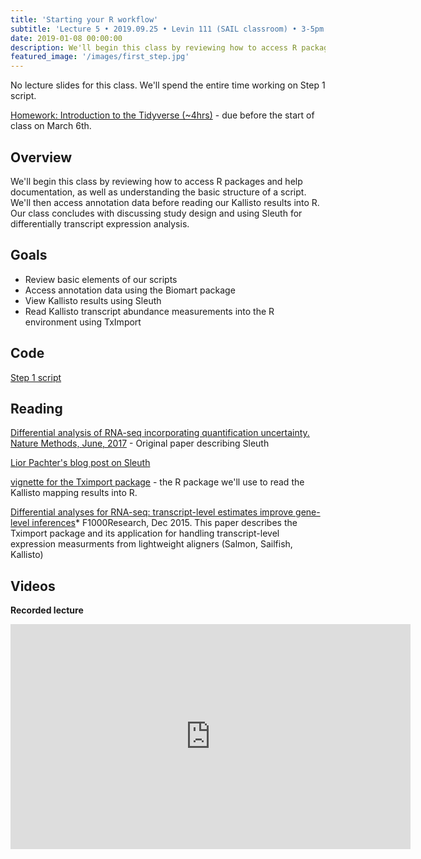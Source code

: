 ```yaml
---
title: 'Starting your R workflow'
subtitle: 'Lecture 5 • 2019.09.25 • Levin 111 (SAIL classroom) • 3-5pm'
date: 2019-01-08 00:00:00
description: We'll begin this class by reviewing how to access R packages and help documentation, as well as understanding the basic structure of a script. We'll then access annotation data and read our Kallisto results into R.  Our class concludes with discussing study design and using Sleuth for differentially transcript expression analysis.  
featured_image: '/images/first_step.jpg'
---
```


No lecture slides for this class.  We'll spend the entire time working on Step 1 script.

[Homework: Introduction to the Tidyverse (~4hrs)](https://www.datacamp.com/courses/introduction-to-the-tidyverse) - due before the start of class on March 6th.


## Overview

We'll begin this class by reviewing how to access R packages and help documentation, as well as understanding the basic structure of a script. We'll then access annotation data before reading our Kallisto results into R.  Our class concludes with discussing study design and using Sleuth for differentially transcript expression analysis.

## Goals

* Review basic elements of our scripts
* Access annotation data using the Biomart package
* View Kallisto results using Sleuth
* Read Kallisto transcript abundance measurements into the R environment using TxImport

## Code

[Step 1 script](http://DIYtranscriptomics.github.io/Code/files/Step1_Sleuth_TxImport.R)

## Reading

[Differential analysis of RNA-seq incorporating quantification uncertainty. Nature Methods, June, 2017](http://DIYtranscriptomics.github.io/Reading/files/sleuth.pdf) - Original paper describing Sleuth

[Lior Pachter's blog post on Sleuth](https://liorpachter.wordpress.com/2015/08/17/a-sleuth-for-rna-seq/)

[vignette for the Tximport package](https://bioconductor.org/packages/devel/bioc/vignettes/tximport/inst/doc/tximport.html) - the R package we'll use to read the Kallisto mapping results into R.

[Differential analyses for RNA-seq: transcript-level estimates improve gene-level inferences](http://f1000research.com/articles/4-1521/v2)* F1000Research, Dec 2015. This paper describes the Tximport package and its application for handling transcript-level expression measurments from lightweight aligners (Salmon, Sailfish, Kallisto)

## Videos

**Recorded lecture** 

<iframe src="https://player.vimeo.com/video/319976694" width="640" height="360" frameborder="0" allowfullscreen></iframe>